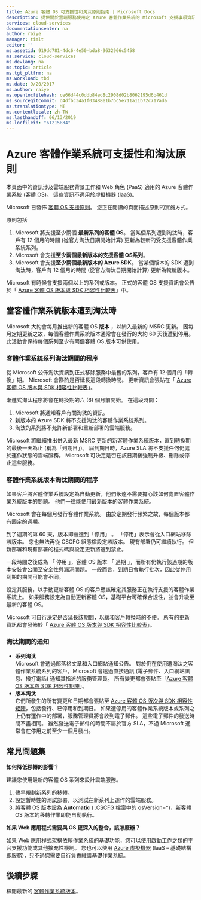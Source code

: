 ```yaml
---
title: Azure 客體 OS 可支援性和淘汰原則指南 | Microsoft Docs
description: 提供關於雲端服務使用之 Azure 客體作業系統的 Microsoft 支援事項資訊。
services: cloud-services
documentationcenter: na
author: raiye
manager: timlt
editor: ''
ms.assetid: 919dd781-4dc6-4e50-bda8-9632966c5458
ms.service: cloud-services
ms.devlang: na
ms.topic: article
ms.tgt_pltfrm: na
ms.workload: tbd
ms.date: 9/20/2017
ms.author: raiye
ms.openlocfilehash: ce66d44c0ddb84ed8c2908d02b8062195d6b461d
ms.sourcegitcommit: d4dfbc34a1f03488e1b7bc5e711a11b72c717ada
ms.translationtype: MT
ms.contentlocale: zh-TW
ms.lasthandoff: 06/13/2019
ms.locfileid: "61215834"
---
```

# <a name="azure-guest-os-supportability-and-retirement-policy"></a>Azure 客體作業系統可支援性和淘汰原則
本頁面中的資訊涉及雲端服務背景工作和 Web 角色 (PaaS) 適用的 Azure 客體作業系統 ([客體 OS](cloud-services-guestos-update-matrix.md))。 這些資訊不適用於虛擬機器 (IaaS)。

Microsoft 已發佈 [客體 OS 支援原則](https://support.microsoft.com/gp/azure-cloud-lifecycle-faq)。 您正在閱讀的頁面描述原則的實施方式。

原則包括

1. Microsoft 將支援至少兩個 **最新系列的客體 OS**。 當某個系列遭到淘汰時，客戶有 12 個月的時間 (從官方淘汰日期開始計算) 更新為較新的受支援客體作業系統系列。
2. Microsoft 會支援**至少兩個最新版本的支援客體 OS系列**。
3. Microsoft 會支援**至少兩個最新版本的 Azure SDK**。 當某個版本的 SDK 遭到淘汰時，客戶有 12 個月的時間 (從官方淘汰日期開始計算) 更新為較新版本。

Microsoft 有時候會支援兩個以上的系列或版本。 正式的客體 OS 支援資訊會公告於「 [Azure 客體 OS 版本與 SDK 相容性比較表](cloud-services-guestos-update-matrix.md)」中。

## <a name="when-a-guest-os-version-is-retired"></a>當客體作業系統版本遭到淘汰時
Microsoft 大約會每月推出新的客體 OS **版本** ，以納入最新的 MSRC 更新。 因每月定期更新之故，每個客體作業系統版本通常會在發行的大約 60 天後遭到停用。 此活動會保持每個系列至少有兩個客體 OS 版本可供使用。

### <a name="process-during-a-guest-os-family-retirement"></a>客體作業系統系列淘汰期間的程序
從 Microsoft 公佈淘汰資訊到正式移除服務中最舊的系列，客戶有 12 個月的「轉換」期。 Microsoft 會斟酌是否延長這段轉換時間。 更新資訊會張貼在「 [Azure 客體 OS 版本與 SDK 相容性比較表](cloud-services-guestos-update-matrix.md)」。

漸進式淘汰程序將會在轉換期的六 (6) 個月前開始。 在這段時間：

1. Microsoft 將通知客戶有關淘汰的資訊。
2. 新版本的 Azure SDK 將不支援淘汰的客體作業系統系列。
3. 淘汰的系列將不允許新部署和重新部署的雲端服務。

Microsoft 將繼續推出併入最新 MSRC 更新的新客體作業系統版本，直到轉換期的最後一天為止 (稱為「到期日」)。 屆到期日時，Azure SLA 將不支援任何仍處於運作狀態的雲端服務。 Microsoft 可決定是否在該日期後強制升級、刪除或停止這些服務。

### <a name="process-during-a-guest-os-version-retirement"></a>客體作業系統版本淘汰期間的程序
如果客戶將客體作業系統設定為自動更新，他們永遠不需要擔心該如何處置客體作業系統版本的問題。 他們一律能使用最新版本的客體作業系統。

Microsoft 會在每個月發行客體作業系統。 由於定期發行頻繁之故，每個版本都有固定的週期。

到了週期的第 60 天，版本即會遭到「停用」  。 「停用」表示會從入口網站移除該版本。 您也無法再從 CSCFG 組態檔設定該版本。 現有部署仍可繼續執行。 但新部署和現有部署的程式碼與設定更新將遭到禁止。

一段時間之後成為 「 停用 」，客體 OS 版本 「 過期 」，而所有仍執行該過期的版本安裝會公開至安全性與漏洞問題。 一般而言，到期日會執行批次，因此從停用到期的期間可能會不同。

設定其服務，以手動更新客體 OS 的客戶應該確定其服務正在執行支援的客體作業系統上。 如果服務設定為自動更新客體 OS，基礎平台可確保合規性，並會升級至最新的客體 OS。

Microsoft 可自行決定是否延長該期間，以緩和客戶轉換時的不便。 所有的更新資訊都會發佈於「 [Azure 客體 OS 版本與 SDK 相容性比較表](cloud-services-guestos-update-matrix.md)」。

### <a name="notifications-during-retirement"></a>淘汰期間的通知
* **系列淘汰** <br>Microsoft 會透過部落格文章和入口網站通知公告。 對於仍在使用遭淘汰之客體作業系統系列的客戶，Microsoft 會透過直接通訊 (電子郵件、入口網站訊息、撥打電話) 通知其指派的服務管理員。 所有變更都會張貼至「[Azure 客體 OS 版本與 SDK 相容性矩陣](cloud-services-guestos-update-matrix.md)」。
* **版本淘汰** <br>它們所發生的所有變更和日期都會張貼至 [Azure 客體 OS 版次與 SDK 相容性矩陣](cloud-services-guestos-update-matrix.md)，包括發行、已停用和到期日。 如果遭停用的客體作業系統版本或系列之上仍有運作中的部署，服務管理員將會收到電子郵件。 這些電子郵件的發送時間不盡相同。 雖然發送電子郵件的時間不屬於官方 SLA，不過 Microsoft 通常會在停用之前至少一個月發出。

## <a name="frequently-asked-questions"></a>常見問題集
**如何降低移轉的影響？**

建議您使用最新的客體 OS 系列來設計雲端服務。

1. 儘早規劃新系列的移轉。
2. 設定暫時性的測試部署，以測試在新系列上運作的雲端服務。
3. 將客體 OS 版本設為 **Automatic** ( [.CSCFG](cloud-services-model-and-package.md#cscfg) 檔案中的 osVersion=*)，新客體 OS 版本的移轉作業即能自動執行。

**如果 Web 應用程式需要與 OS 更深入的整合，該怎麼辦？**

如果 Web 應用程式架構依賴作業系統的基礎功能，您可以使用[啟動工作](cloud-services-startup-tasks.md)之類的平台支援功能或其他擴充性機制。 您也可以使用 [Azure 虛擬機器](https://azure.microsoft.com/documentation/scenarios/virtual-machines/) (IaaS – 基礎結構即服務)，只不過您需要自行負責維護基礎作業系統。

## <a name="next-steps"></a>後續步驟
檢閱最新的 [客體作業系統版本](cloud-services-guestos-update-matrix.md)。
